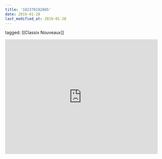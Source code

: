 ```yaml
---
title: '182370192865'
date: 2019-01-28
last_modified_at: 2019-01-28
---
```

tagged: [[Classix Nouveaux]]
<iframe allow="accelerometer; autoplay; clipboard-write; encrypted-media; gyroscope; picture-in-picture" allowfullscreen="" frameborder="0" height="375" id="youtube_iframe" src="https://www.youtube.com/embed/smk83l9Dz34?feature=oembed&amp;enablejsapi=1&amp;origin=https://safe.txmblr.com&amp;wmode=opaque" width="500"></iframe>